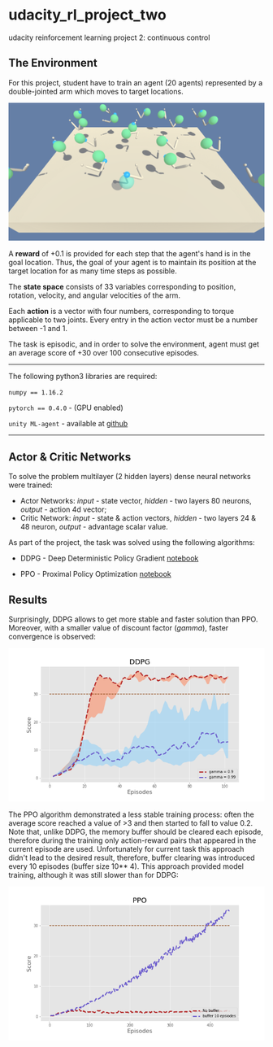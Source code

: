 # udacity_rl_project_two
udacity reinforcement learning project 2: continuous control

## The Environment

For this project, student have to train an agent (20 agents) represented by a double-jointed arm which moves to target locations.

![Image](https://github.com/alex-f1tor/udacity_rl_project_two/blob/master/imgs/Continuous%20Control%20DEMO.png)

A **reward** of +0.1 is provided for each step that the agent's hand is in the goal location. Thus, the goal of your agent is to maintain its position at the target location for as many time steps as possible.

The **state space** consists of 33 variables corresponding to position, rotation, velocity, and angular velocities of the arm. 

Each **action** is a vector with four numbers, corresponding to torque applicable to two joints. Every entry in the action vector must be a number between -1 and 1.

The task is episodic, and in order to solve the environment, agent must get an average score of +30 over 100 consecutive episodes.

---

The following python3 libraries are required:

`numpy == 1.16.2`

`pytorch == 0.4.0` - (GPU enabled)

`unity ML-agent` - available at [github](https://github.com/Unity-Technologies/ml-agents/blob/master/docs/Installation.md)

---

## Actor & Critic Networks

To solve the problem multilayer (2 hidden layers) dense neural networks were trained:

* Actor Networks: *input* - state vector, *hidden* - two layers 80 neurons, *output* - action 4d vector;
* Critic Network: *input* - state & action vectors, *hidden* - two layers 24 & 48 neuron, *output* - advantage scalar value.

As part of the project, the task was solved using the following algorithms:

* DDPG - Deep Deterministic Policy Gradient [notebook](https://github.com/alex-f1tor/udacity_rl_project_two/blob/master/DDPG/Continuous_Control.ipynb)

* PPO - Proximal Policy Optimization [notebook](https://github.com/alex-f1tor/udacity_rl_project_two/blob/master/PPO/Continuous_Control.ipynb)


## Results

Surprisingly, DDPG allows to get more stable and faster solution than PPO. Moreover, with a smaller value of discount factor (*gamma*), faster convergence is observed:

![Image](https://github.com/alex-f1tor/udacity_rl_project_two/blob/master/imgs/ddpg_gamma.png)

The PPO algorithm demonstrated a less stable training process: often the average score reached a value of >3 and then started to fall to value 0.2. Note that, unlike DDPG, the memory buffer should be cleared each episode, therefore during the training only action-reward pairs that appeared in the current episode are used. Unfortunately for current task this approach didn't lead to the desired result, therefore, buffer clearing was introduced every 10 episodes (buffer size 10** 4). This approach provided model training, although it was still slower than for DDPG:

![Image](https://github.com/alex-f1tor/udacity_rl_project_two/blob/master/imgs/ppo_gamma.png)




